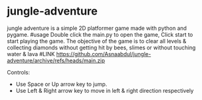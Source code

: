 # jungle-adventure
jungle adventure is a simple 2D platformer game made with python and pygame.
#usage
Double click the main.py to open the game, Click start to start playing the game. The objective of the game is to clear all levels & collecting diamonds without getting hit by bees, slimes or without touching water & lava
#LINK
https://github.com/Asnaabdul/jungle-adventure/archive/refs/heads/main.zip

Controls:
* Use Space or Up arrow key to jump.
* Use Left & Right arrow key to move in left & right direction respectively

